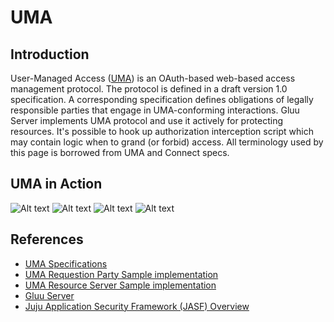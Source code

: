 # UMA

## Introduction

User-Managed Access ([UMA]) is an OAuth-based web-based access management protocol. The protocol is defined in a draft version 1.0 specification. A corresponding specification defines obligations of legally responsible parties that engage in UMA-conforming interactions. Gluu Server implements UMA protocol and use it actively for protecting resources. It's possible to hook up authorization interception script which may contain logic when to grand (or forbid) access. All terminology used by this page is borrowed from UMA and Connect specs.

## UMA in Action

![Alt text](/img/uma/uma_parts.png "UMA Parts")
![Alt text](/img/uma/uma_flow.png "UMA Parts")
![Alt text](/img/uma/uma_token_workflow.png "UMA Parts")
![Alt text](/img/uma/uma_very_detailed_flow.png "UMA Parts")

## References
- [UMA Specifications](http://kantarainitiative.org/confluence/display/uma/UMA+1.0+Core+Protocol)
- [UMA Requestion Party Sample implementation](https://svn.gluu.info/repository/openxdi/oxUmaDemo/RP/)
- [UMA Resource Server Sample implementation](https://svn.gluu.info/repository/openxdi/oxUmaDemo/RS/)
- [Gluu Server](http://gluu.org)
- [Juju Application Security Framework (JASF) Overview](http://www.gluu.co/juju-draft-overview)

[UMA]: http://kantarainitiative.org/confluence/display/uma/UMA+1.0+Core+Protocol

